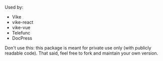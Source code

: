 Used by:
- Vike
- vike-react
- vike-vue
- Telefunc
- DocPress

Don't use this: this package is meant for private use only (with publicly readable code). That said, feel free to fork and maintain your own version.
